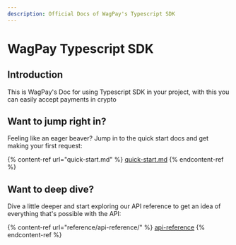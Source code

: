 ```yaml
---
description: Official Docs of WagPay's Typescript SDK
---
```


# WagPay Typescript SDK

## Introduction

This is WagPay's Doc for using Typescript SDK in your project, with this you can easily accept payments in crypto

## Want to jump right in?

Feeling like an eager beaver? Jump in to the quick start docs and get making your first request:

{% content-ref url="quick-start.md" %}
[quick-start.md](quick-start.md)
{% endcontent-ref %}

## Want to deep dive?

Dive a little deeper and start exploring our API reference to get an idea of everything that's possible with the API:

{% content-ref url="reference/api-reference/" %}
[api-reference](reference/api-reference/)
{% endcontent-ref %}
